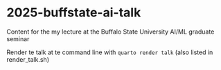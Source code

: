 # 2025-buffstate-ai-talk

Content for the my lecture at the Buffalo State University AI/ML graduate seminar

Render te talk at te command line with `quarto render talk` (also listed in render_talk.sh)
